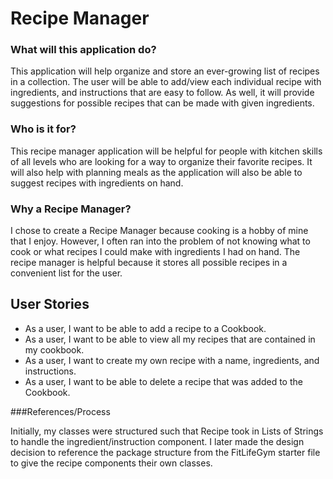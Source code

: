 # Recipe Manager

### What will this application do?

This application will help organize and store an ever-growing 
list of recipes in a collection. The user will be able to add/view
each individual recipe with ingredients, and instructions that are easy to follow.
As well, it will provide suggestions for possible recipes that can be made with given ingredients.

### Who is it for?

This recipe manager application will be helpful for people with kitchen skills of all
levels who are looking for a way to organize their favorite recipes. It will
also help with planning meals as the application will also be able to 
suggest recipes with ingredients on hand.


### Why a Recipe Manager?

I chose to create a Recipe Manager because cooking is a hobby of mine that I enjoy.
However, I often ran into the problem of not knowing what to cook
or what recipes I could make with ingredients I had on hand. The recipe manager
is helpful because it stores all possible recipes in a convenient list for the user.

## User Stories

- As a user, I want to be able to add a recipe to a Cookbook.
- As a user, I want to be able to view all my recipes that are contained in my cookbook. 
- As a user, I want to create my own recipe with a name, ingredients, and instructions.
- As a user, I want to be able to delete a recipe that was added to the Cookbook.


###References/Process
 
Initially, my classes were structured such that Recipe took in Lists of 
Strings to handle the ingredient/instruction component. I later made the design
decision to reference the package structure from the FitLifeGym starter file to give the
recipe components their own classes.
